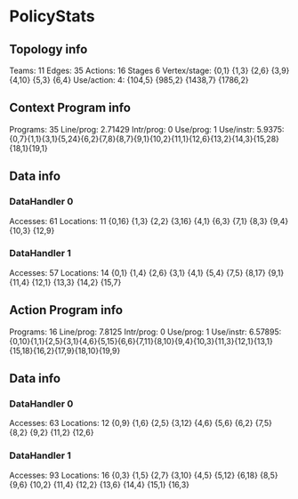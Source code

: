 # PolicyStats
## Topology info
Teams:		11
Edges:		35
Actions:	16
Stages		6
Vertex/stage:	{0,1} {1,3} {2,6} {3,9} {4,10} {5,3} {6,4} 
Use/action:	4: {104,5} {985,2} {1438,7} {1786,2} 

## Context Program info
Programs:	35
Line/prog:	2.71429
Intr/prog:	0
Use/prog:	1
Use/instr:	5.9375: {0,7}{1,1}{3,1}{5,24}{6,2}{7,8}{8,7}{9,1}{10,2}{11,1}{12,6}{13,2}{14,3}{15,28}{18,1}{19,1}

## Data info

### DataHandler 0
Accesses:	61
Locations:	11
{0,16} {1,3} {2,2} {3,16} {4,1} {6,3} {7,1} {8,3} {9,4} {10,3} {12,9} 

### DataHandler 1
Accesses:	57
Locations:	14
{0,1} {1,4} {2,6} {3,1} {4,1} {5,4} {7,5} {8,17} {9,1} {11,4} {12,1} {13,3} {14,2} {15,7} 



## Action Program info
Programs:	16
Line/prog:	7.8125
Intr/prog:	0
Use/prog:	1
Use/instr:	6.57895: {0,10}{1,1}{2,5}{3,1}{4,6}{5,15}{6,6}{7,11}{8,10}{9,4}{10,3}{11,3}{12,1}{13,1}{15,18}{16,2}{17,9}{18,10}{19,9}

## Data info

### DataHandler 0
Accesses:	63
Locations:	12
{0,9} {1,6} {2,5} {3,12} {4,6} {5,6} {6,2} {7,5} {8,2} {9,2} {11,2} {12,6} 

### DataHandler 1
Accesses:	93
Locations:	16
{0,3} {1,5} {2,7} {3,10} {4,5} {5,12} {6,18} {8,5} {9,6} {10,2} {11,4} {12,2} {13,6} {14,4} {15,1} {16,3} 
